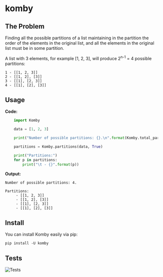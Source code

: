 # komby

## The Problem

Finding all the possible partitions of a list maintaining in the partition the order of the elements in
the original list, and all the elements in the original list must be in some partition.

A list with 3 elements, for example [1, 2, 3], will produce 2<sup>n-1</sup> = 4 possible partitions:

```
1 - [[1, 2, 3]]
2 - [[1, 2], [3]]
3 - [[1], [2, 3]]
4 - [[1], [2], [3]]
```


## Usage

**Code:**

```Python
    import Komby

    data = [1, 2, 3]

    print("Number of possible partitions: {}.\n".format(Komby.total_partitions(data)))

    partitions = Komby.partitions(data, True)

    print("Partitions:")
    for p in partitions:
        print("\t - {}".format(p))

```

**Output:**

```
Number of possible partitions: 4.

Partitions:
	 - [[1, 2, 3]]
	 - [[1, 2], [3]]
	 - [[1], [2, 3]]
	 - [[1], [2], [3]]
```

## Install 

You can install Komby easily via pip:

```shell
pip install -U komby
```

## Tests

![Tests](https://github.com/anselmobattisti/komby/actions/workflows/tests.yml/badge.svg)

